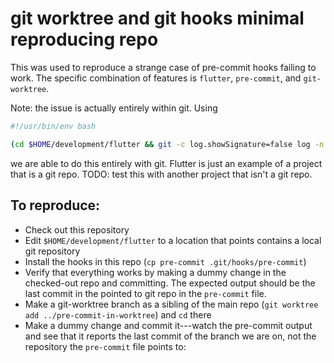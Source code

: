 # git worktree and git hooks minimal reproducing repo

This was used to reproduce a strange case of pre-commit hooks failing to work.
The specific combination of features is `flutter`, `pre-commit`, and `git-worktree`.

Note: the issue is actually entirely within git. Using

```bash
#!/usr/bin/env bash

(cd $HOME/development/flutter && git -c log.showSignature=false log -n 1 --pretty=format:%H)
```

we are able to do this entirely with git. Flutter is just an example of a project that is a git repo.
TODO: test this with another project that isn't a git repo.

## To reproduce:

- Check out this repository
- Edit `$HOME/development/flutter` to a location that points contains a local git repository
- Install the hooks in this repo (`cp pre-commit .git/hooks/pre-commit`)
- Verify that everything works by making a dummy change in the checked-out repo and committing. The expected output should be the last commit in the pointed to git repo in the `pre-commit` file.
- Make a git-worktree branch as a sibling of the main repo (`git worktree add ../pre-commit-in-worktree`) and `cd` there
- Make a dummy change and commit it---watch the pre-commit output and see that it reports the last commit of the branch we are on, not the repository the `pre-commit` file points to:

```

```
